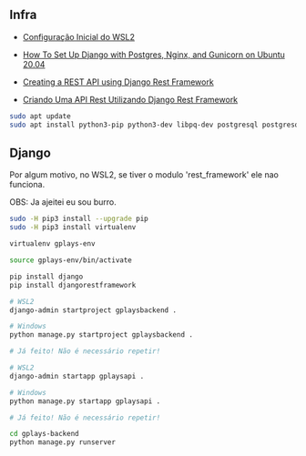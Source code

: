 ## Infra

* [Configuração Inicial do WSL2](https://fonti95.notion.site/Trabalho-linux-77bb89d5f7a342339e9818dc973275cd)

* [How To Set Up Django with Postgres, Nginx, and Gunicorn on Ubuntu 20.04](https://www.digitalocean.com/community/tutorials/how-to-set-up-django-with-postgres-nginx-and-gunicorn-on-ubuntu-20-04)

* [Creating a REST API using Django Rest Framework](https://www.ginkgobioworks.com/2021/02/04/creating-a-rest-api-using-django-rest-framework/)

* [Criando Uma API Rest Utilizando Django Rest Framework](https://medium.com/@marcosrabaioli/criando-uma-api-rest-utilizando-django-rest-framework-parte-1-55ac3e394fa)

```zsh
sudo apt update
sudo apt install python3-pip python3-dev libpq-dev postgresql postgresql-contrib nginx curl
```
## Django

Por algum motivo, no WSL2, se tiver o modulo 'rest_framework' ele nao funciona.

OBS: Ja ajeitei eu sou burro.

```zsh
sudo -H pip3 install --upgrade pip
sudo -H pip3 install virtualenv
```

```zsh
virtualenv gplays-env
```

```zsh
source gplays-env/bin/activate
```

```zsh
pip install django 
pip install djangorestframework
```

```zsh
# WSL2
django-admin startproject gplaysbackend .

# Windows
python manage.py startproject gplaysbackend .

# Já feito! Não é necessário repetir!
```

```zsh
# WSL2
django-admin startapp gplaysapi .

# Windows
python manage.py startapp gplaysapi .

# Já feito! Não é necessário repetir!
```

```zsh
cd gplays-backend
python manage.py runserver
```